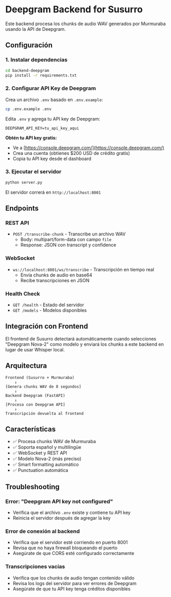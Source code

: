 # Deepgram Backend for Susurro

Este backend procesa los chunks de audio WAV generados por Murmuraba usando la API de Deepgram.

## Configuración

### 1. Instalar dependencias

```bash
cd backend-deepgram
pip install -r requirements.txt
```

### 2. Configurar API Key de Deepgram

Crea un archivo `.env` basado en `.env.example`:

```bash
cp .env.example .env
```

Edita `.env` y agrega tu API key de Deepgram:

```env
DEEPGRAM_API_KEY=tu_api_key_aqui
```

**Obtén tu API key gratis:**
- Ve a [https://console.deepgram.com/](https://console.deepgram.com/)
- Crea una cuenta (obtienes $200 USD de crédito gratis)
- Copia tu API key desde el dashboard

### 3. Ejecutar el servidor

```bash
python server.py
```

El servidor correrá en `http://localhost:8001`

## Endpoints

### REST API

- `POST /transcribe-chunk` - Transcribe un archivo WAV
  - Body: multipart/form-data con campo `file`
  - Response: JSON con transcript y confidence

### WebSocket

- `ws://localhost:8001/ws/transcribe` - Transcripción en tiempo real
  - Envía chunks de audio en base64
  - Recibe transcripciones en JSON

### Health Check

- `GET /health` - Estado del servidor
- `GET /models` - Modelos disponibles

## Integración con Frontend

El frontend de Susurro detectará automáticamente cuando selecciones "Deepgram Nova-2" como modelo y enviará los chunks a este backend en lugar de usar Whisper local.

## Arquitectura

```
Frontend (Susurro + Murmuraba)
    ↓
[Genera chunks WAV de 8 segundos]
    ↓
Backend Deepgram (FastAPI)
    ↓
[Procesa con Deepgram API]
    ↓
Transcripción devuelta al frontend
```

## Características

- ✅ Procesa chunks WAV de Murmuraba
- ✅ Soporta español y multilingüe
- ✅ WebSocket y REST API
- ✅ Modelo Nova-2 (más preciso)
- ✅ Smart formatting automático
- ✅ Punctuation automática

## Troubleshooting

### Error: "Deepgram API key not configured"
- Verifica que el archivo `.env` existe y contiene tu API key
- Reinicia el servidor después de agregar la key

### Error de conexión al backend
- Verifica que el servidor esté corriendo en puerto 8001
- Revisa que no haya firewall bloqueando el puerto
- Asegúrate de que CORS esté configurado correctamente

### Transcripciones vacías
- Verifica que los chunks de audio tengan contenido válido
- Revisa los logs del servidor para ver errores de Deepgram
- Asegúrate de que tu API key tenga créditos disponibles